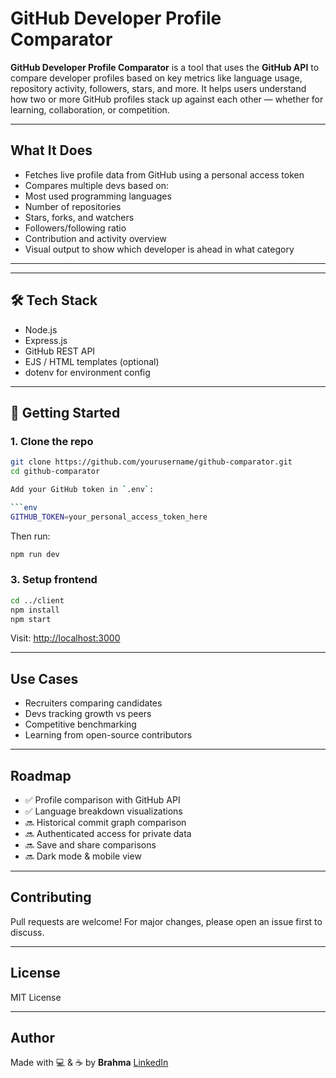 #  GitHub Developer Profile Comparator

**GitHub Developer Profile Comparator** is a tool that uses the **GitHub API** to compare developer profiles based on key metrics like language usage, repository activity, followers, stars, and more. It helps users understand how two or more GitHub profiles stack up against each other — whether for learning, collaboration, or competition.

---

##  What It Does

-  Fetches live profile data from GitHub using a personal access token
-  Compares multiple devs based on:
  - Most used programming languages
  - Number of repositories
  - Stars, forks, and watchers
  - Followers/following ratio
  - Contribution and activity overview
-  Visual output to show which developer is ahead in what category

---


---

## 🛠️ Tech Stack

- Node.js
- Express.js
- GitHub REST API
- EJS / HTML templates (optional)
- dotenv for environment config

---

## 🚀 Getting Started

### 1. Clone the repo
```bash
git clone https://github.com/yourusername/github-comparator.git
cd github-comparator

Add your GitHub token in `.env`:

```env
GITHUB_TOKEN=your_personal_access_token_here
```

Then run:

```bash
npm run dev
```

### 3. Setup frontend

```bash
cd ../client
npm install
npm start
```

Visit: [http://localhost:3000](http://localhost:3000)

---

##  Use Cases

* Recruiters comparing candidates
* Devs tracking growth vs peers
* Competitive benchmarking
* Learning from open-source contributors

---

##  Roadmap

* ✅ Profile comparison with GitHub API
* ✅ Language breakdown visualizations
* 🔜 Historical commit graph comparison
* 🔜 Authenticated access for private data
* 🔜 Save and share comparisons
* 🔜 Dark mode & mobile view

---

##  Contributing

Pull requests are welcome! For major changes, please open an issue first to discuss.

---

##  License

MIT License

---

##  Author

Made with 💻 & ☕ by **Brahma**
[LinkedIn](https://www.linkedin.com/in/brahmananda-tosh-770995266/) 

```


